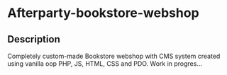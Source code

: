 # Afterparty-bookstore-webshop
## Description
Completely custom-made Bookstore webshop with CMS system created using vanilla oop PHP, JS, HTML, CSS and PDO.
Work in progres...
